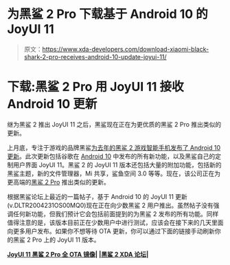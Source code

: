 # 为黑鲨 2 Pro 下载基于 Android 10 的 JoyUI 11

> 原文：<https://www.xda-developers.com/download-xiaomi-black-shark-2-pro-receives-android-10-update-joyui-11/>

# 下载:黑鲨 2 Pro 用 JoyUI 11 接收 Android 10 更新

继为黑鲨 2 推出 JoyUI 11 之后，黑鲨现在正在为更优质的黑鲨 2 Pro 推出类似的更新。

上月底，专注于游戏的品牌黑鲨[为去年的黑鲨 2 游戏智能手机发布了 Android 10 更新](https://www.xda-developers.com/nokia-6-2-black-shark-2-stable-android-10-update/)。此次更新包括谷歌在 [Android 10](https://www.xda-developers.com/tag/android10/) 中发布的所有新功能，以及黑鲨自己的定制用户界面 JoyUI 11。黑鲨 2 的 JoyUI 11 版本还包括大量的附加功能，包括新的黑鲨主题，新的文件管理器，Mi 共享，鲨鱼空间 3.0 等等。现在，该公司正在为更高端的[黑鲨 2 Pro](https://www.xda-developers.com/black-shark-2-pro-snapdragon-855-plus-12gb-ram-china/) 推出类似的更新。

根据黑鲨论坛上最近的一篇帖子，基于 Android 10 的 JoyUI 11 更新(v.DLTR2004231OS00MQ0)现在正在向少数黑鲨 2 用户推出。虽然帖子没有强调任何新功能，但我们预计它会包括前面提到的为黑鲨 2 发布的所有功能。同样值得注意的是，该版本目前正在少数用户中进行测试，应该会在接下来的几天里面向更多用户发布。如果你不想等待 OTA 更新，你可以通过下面的链接手动刷新你的黑鲨 2 Pro 上的 JoyUI 11 版本。

**[JoyUI 11 黑鲨 2 Pro 全 OTA 镜像](https://forum.xda-developers.com/showpost.php?p=81893375&postcount=20)| |[黑鲨 2 XDA 论坛](https://forum.xda-developers.com/black-shark-2)|**